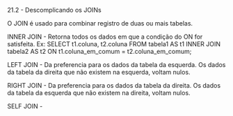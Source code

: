 21.2 - Descomplicando os JOINs

O JOIN é usado para combinar registro de duas ou mais tabelas.

INNER JOIN - Retorna todos os dados em que a condição do ON for satisfeita.
Ex: SELECT t1.coluna, t2.coluna
FROM tabela1 AS t1
INNER JOIN tabela2 AS t2
ON t1.coluna_em_comum = t2.coluna_em_comum;

LEFT JOIN - Da preferencia para os dados da tabela da esquerda. Os dados da tabela da direita que não existem na esquerda, voltam nulos.

RIGHT JOIN - Da preferencia para os dados da tabela da direita. Os dados da tabela da esquerda que não existem na direita, voltam nulos.

SELF JOIN - 